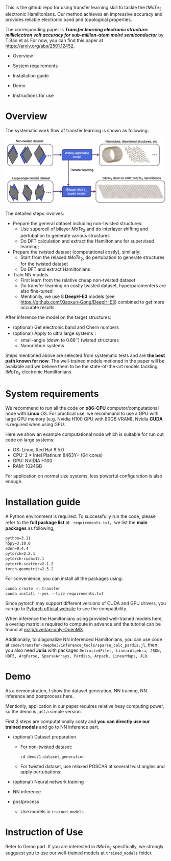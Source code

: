 This is the github repo for using transfer learning skill to tackle the $tMoTe_2$ electronic Hamiltonians. Our method achieves an impressive accuracy and provides reliable electronic band and topological properties.

The corresponding paper is ***Transfer learning electronic structure: millielectron volt accuracy for sub-million-atom moiré semiconductor*** by T.Bao et al. For now, you can find this paper at https://arxiv.org/abs/2501.12452.

- Overview
- System requirements
- Installation guide
- Demo

- Instructions for use



# Overview

The systematic work flow of transfer learning is shown as following:

![alt text](Figures/Fig1-schematic.png)

The detailed steps involves:

- Prepare the general dataset including non-twisted structures:
  - Use supercell of bilayer $MoTe_2$ and do interlayer shifting and pertubation to generate various structures
  - Do DFT calculation and extract the Hamiltonians for supervised learning;
- Prepare the twisted dataset (computational costly), similarly:
  - Start from the relaxed $tMoTe_2$, do pertubation to generate structures for the twisted dataset
  - Do DFT and extract Hamiltonians
- Train NN models 
  - First learn from the relative cheap non-twisted dataset 
  - Do transfer learning on costly twisted dataset, hyperparamenters are also fine-tuned
  - Mentionlly, we use 8 **DeepH-E3** models (see https://github.com/Xiaoxun-Gong/DeepH-E3) combined to get more accurate results

After inference the model on the target structures:

- (optional) Get electronic band and Chern numbers
- (optional) Apply to ultra large systems：
  - small-angle (down to $0.88^\circ$) twisted structures 
  - Nanoribbon systems

Steps mentioned above are selected from systematic tests and are **the best path known for now**. The well-trained models metioned in the paper will be available and we believe them to be the state-of-the-art models tackling $tMoTe_2$ electronic Hamiltonians.



# System requirements

We recommend to run all the code on **x86-CPU** computor/computational node with **Linux** OS. For practical use, we recommand to use a GPU with large GPU memory (e.g. Nvidia H100 GPU with 80GB VRAM), Nvidia **CUDA** is required when using GPU. 

Here we show an example computational node which is suitable for run out code on large systems:

- OS: Linux, Red Hat 8.5.0
- CPU:  2 * Intel Platinum 8463Y+ (64 cores)
- GPU: NVIDIA H100
- RAM: 1024GB

For application on normal size systems, less powerful configuration is also enough.

# Installation guide

A Python environment is required. To successfully run the code, please refer to the **full package list** at ` requirements.txt`，we list the **main packages** as following,

```
python=3.11
h5py=3.10.0
e3nn=0.4.4
pytorch=2.2.1
pytorch-cuda=12.1
pytorch-scatter=2.1.2
torch-geometric=2.5.2
```

For convenience, you can install all the packages using:

```
conda create -n transfer
conda install --yes --file requirements.txt
```

Since pytorch may support different versions of CUDA and GPU drivers, you can go to [Pytorch official website](https://pytorch.org/get-started/locally/)  to see the compatibility.

When inference the Hamiltonians using provided well-trained models here, a overlap matrix is required to compute in advance and the tutorial can be found at [mzjb/overlap-only-OpenMX](https://github.com/mzjb/overlap-only-OpenMX).

Additionally, to diagonalize NN inferenced Hamiltonians, you can use code at `code/transfer-deephe3/inference_tools/sparse_calc_pardis.jl`, then you also need **Julia** with packages `DelimitedFiles, LinearAlgebra, JSON, HDF5, ArgParse, SparseArrays, Pardiso, Arpack, LinearMaps, JLD`.



# Demo

As a demonstration, I show the dataset generation, NN training, NN inference and postprocess here.

Mentionly, application in our paper requires relative heay computing power, so the demo is just a simple version.

First 2 steps are computationally costy and **you can directly use our trained models** and go to NN inference part.

- (optional) Dataset preparation

  - For non-twisted dataset:

    ```
    cd demo/1.dataset_generation

  - For twisted dataset, use relaxed POSCAR at several twist angles and apply pertubations:

- (optional) Neural network training

- NN inference
- postprocess
  - Use models in `trained_models`

# Instruction of Use

Refer to Demo part. If you are interested in $tMoTe_2$ specifically, we strongly sugguest you to use our well-trained models at `trained_models` folder.



